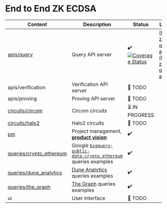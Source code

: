 # End to End ZK ECDSA


| Content                                              | Description                                                                                                                                                | Status              | Live Version                                                                     |
|------------------------------------------------------|------------------------------------------------------------------------------------------------------------------------------------------------------------|---------------------|----------------------------------------------------------------------------------|
| [apis/query](./apis/query)                           | Query API server                                                                                                                                           | :heavy_check_mark: [![Coverage Status](https://coveralls.io/repos/github/privacy-scaling-explorations/e2e-zk-ecdsa/badge.svg?branch=main)](https://coveralls.io/github/privacy-scaling-explorations/e2e-zk-ecdsa?branch=main) | [https://e2e-zkecdsa-query-api.fly.dev/](https://e2e-zkecdsa-query-api.fly.dev/) |
| apis/verification                                    | Verification API server                                                                                                                                    | 📅 TODO                                                                                                                                                                                                                       |                                                                                  |
| apis/proving                                         | Proving API server                                                                                                                                         | 📅 TODO                                                                                                                                                                                                                       |                                                                                  |
| [circuits/circom](./circuits/circom)                 | Circom circuits                                                                                                                                            | :hourglass_flowing_sand: IN PROGRESS                                                                                                                                                                                          |                                                                                  |
| [circuits/halo2](./circuits/halo2)                   | Halo2 circuits                                                                                                                                             | 📅 TODO                                                                                                                                                                                                                       |                                                                                  |
| [pm](./pm)                                           | Project management, [**product vision**](./pm/product-vision.md)                                                                                           | :heavy_check_mark:                                                                                                                                                                                                            |                                                                                  |
| [queries/crypto_ethereum](./queries/crypto_ethereum) | Google [`bigquery-public-data.crypto_ethereum`](https://console.cloud.google.com/marketplace/product/ethereum/crypto-ethereum-blockchain) queries examples | :heavy_check_mark:                                                                                                                                                                                                            |                                                                                  |
| [queries/dune_analytics](./queries/dune_analytics)   | [Dune Analytics](https://dune.com/) queries examples                                                                                                       | :heavy_check_mark:                                                                                                                                                                                                            |                                                                                  |
| [queries/the_graph](./queries/the_graph)             | [The Graph](https://thegraph.com/en/) queries examples                                                                                                     | :heavy_check_mark:                                                                                                                                                                                                            |                                                                                  |
| ui                                                   | User Interface                                                                                                                                             | 📅 TODO                                                                                                                                                                                                                       |                                                                                  |
